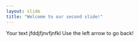 ```yaml
---
layout: slide
title: "Welcome to our second slide!"
---
```

Your text jfddjfjnvfjnfkl
Use the left arrow to go back!
